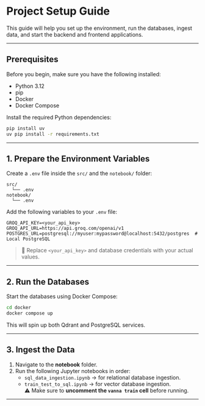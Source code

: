 # Project Setup Guide

This guide will help you set up the environment, run the databases, ingest data, and start the backend and frontend applications.

---

## Prerequisites

Before you begin, make sure you have the following installed:

- Python 3.12
- pip
- Docker
- Docker Compose

Install the required Python dependencies:

```bash
pip install uv
uv pip install -r requirements.txt
```

---

## 1. Prepare the Environment Variables

Create a `.env` file inside the `src/` and the `notebook/`  folder:

```
src/
  └── .env
notebook/
  └── .env
```

Add the following variables to your `.env` file:

```env
GROQ_API_KEY=<your_api_key>
GROQ_API_URL=https://api.groq.com/openai/v1
POSTGRES_URL=postgresql://myuser:mypassword@localhost:5432/postgres  # Local PostgreSQL
```

> 🔑 Replace `<your_api_key>` and database credentials with your actual values.

---

## 2. Run the Databases

Start the databases using Docker Compose:

```bash
cd docker
docker compose up
```

This will spin up both Qdrant and PostgreSQL services.

---

## 3. Ingest the Data

1. Navigate to the **notebook** folder.
2. Run the following Jupyter notebooks in order:
   - `sql_data_ingestion.ipynb` → for relational database ingestion.
   - `train_test_to_sql.ipynb` → for vector database ingestion.  
     ⚠️ Make sure to **uncomment the `vanna train` cell** before running.

---
